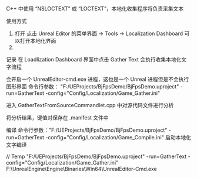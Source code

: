 C++ 中使用 “NSLOCTEXT” 或
“LOCTEXT”，本地化收集程序将负责采集文本

使用方式
1. 打开
	点击 Unreal Editor 的菜单界面 -> Tools -> Localization Dashboard
	可以打开本地化界面
2. 

记录
在 Loadlization Dashboard 界面中点击 Gather Text 会执行收集本地化文字流程

会开启一个 UnrealEditor-cmd.exe 进程，这也是一个 Unreal
进程但是不会执行图形界面
命令行参数：
"F:/UEProjects/BjFpsDemo/BjFpsDemo.uproject" -run=GatherText -config="Config/Localization/Game_Gather.ini"

进入 GatherTextFromSourceCommandlet.cpp 中对源代码文件进行分析

将分析结果，键值对保存在 .manifest 文件中


编译
命令行参数："F:/UEProjects/BjFpsDemo/BjFpsDemo.uproject" -run=GatherText -config="Config/Localization/Game_Compile.ini"
启动本地化文字编译

// Temp
"F:/UEProjects/BjFpsDemo/BjFpsDemo.uproject" -run=GatherText -config="Config/Localization/Game_Gather.ini"
F:\UnrealEngine\Engine\Binaries\Win64\UnrealEditor-Cmd.exe
